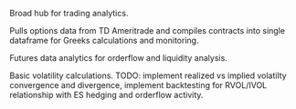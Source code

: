 Broad hub for trading analytics.

Pulls options data from TD Ameritrade and compiles contracts into single dataframe for Greeks calculations and monitoring.

Futures data analytics for orderflow and liquidity analysis.

Basic volatility calculations.
TODO: implement realized vs implied volatilty convergence and divergence, implement backtesting for RVOL/IVOL relationship with ES hedging and orderflow activity.
